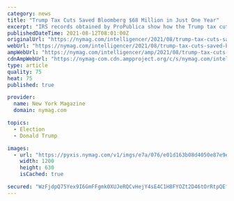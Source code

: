 ```yaml
---
category: news
title: "Trump Tax Cuts Saved Bloomberg $68 Million in Just One Year"
excerpt: "IRS records obtained by ProPublica show how the Trump tax cuts are a boon for many billionaires — even billionaires who called Trump a “clown.”"
publishedDateTime: 2021-08-12T08:01:00Z
originalUrl: "https://nymag.com/intelligencer/2021/08/trump-tax-cuts-saved-bloomberg-usd68-million-in-just-one-year.html"
webUrl: "https://nymag.com/intelligencer/2021/08/trump-tax-cuts-saved-bloomberg-usd68-million-in-just-one-year.html"
ampWebUrl: "https://nymag.com/intelligencer/amp/2021/08/trump-tax-cuts-saved-bloomberg-usd68-million-in-just-one-year.html"
cdnAmpWebUrl: "https://nymag-com.cdn.ampproject.org/c/s/nymag.com/intelligencer/amp/2021/08/trump-tax-cuts-saved-bloomberg-usd68-million-in-just-one-year.html"
type: article
quality: 75
heat: 75
published: true

provider:
  name: New York Magazine
  domain: nymag.com

topics:
  - Election
  - Donald Trump

images:
  - url: "https://pyxis.nymag.com/v1/imgs/e7a/076/e01d163b08d4050e87e9ebc98d7134e95c-GettyImages-619826792.1x.rsocial.w1200.jpg"
    width: 1200
    height: 630
    isCached: true

secured: "WzFjdpQ75Yex9I6GmFFgmk0XUJeRQCvHejY4sE4C1H8FYOZt2D46tOrRtpQEfhvwGHFaqT5fqB4RoBKWQsu5HZd1iuR+9oRSjXB/XZjYgBGDOCAKFBheJHOtlZ/jK/YtZl96fJXiWzcFfTCPivJ2dMb8Uizs6RipM5lsu+yQOhydtvl3AtEDKE2Ma8Zn4op+xMExHGkQOkquXXm0NA7j/Y0g7zFz1eq8qAvlt4HYRrXDPNjvOBhk+CYqmrDbr9WEAcWmr+O2BZ70oYASpY2foydFaG0NDr2IJ45QeAEOVZGsHDoealtlaEkvLfurNvyXGBeaAkQLasWnCJvF5+WSrB+FPNd6RUvx3Zktrpi+XBo=;cdO5sJUSg41Bw+R/ZGXVjA=="
---
```


